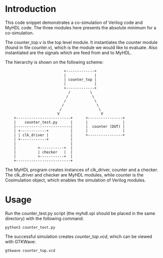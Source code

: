 
Introduction
============

This code snippet demonstrates a co-simulation of Verilog code and MyHDL code. 
The three modules here presents the absolute minimum for a co-simulation. 

The counter_top.v is the top level module. It instantiates the counter module
(found in file counter.v), which is the module we would like to evaluate. Also
instantiated are the signals which are feed from and to MyHDL.

The hierarchy is shown on the following scheme:


                               +-------------+
                               |             |
                               | counter_top |
                               |             |
                               +-------------+
                                 /         \
                                /           \
                               /             \
                              /               \
                             /                 \
                            V                   V
        +-------------------------+      +----------------+
        |    counter_test.py      |      |                |
        |-------------------------|      |  counter (DUT) |
        | +------------+          |      |                |
        | | clk_driver |          |      +----------------+
        | +------------+          |
        |                         |
        |          +-----------+  |
        |          | checker   |  |
        |          +-----------+  |
        +-------------------------+


The MyHDL program creates instances of clk_driver, counter and a checker. 
The clk_driver and checker are MyHDL modules, while counter is the Cosimulation
object, which enables the simulation of Verilog modules.


Usage
=====

Run the counter_test.py script (the myhdl.vpi should be placed in the same
directory) with the following command:

    python3 counter_test.py

The successful simulation creates *counter_top.vcd*, which can be viewed with
GTKWave:

    gtkwave counter_top.vcd
